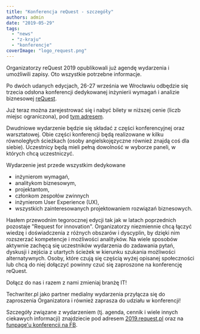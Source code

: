 ```yaml
---
title: "Konferencja reQuest - szczegóły"
authors: admin
date: "2019-05-29"
tags:
  - "news"
  - "z-kraju"
  - "konferencje"
coverImage: "logo_request.png"
---
```


Organizatorzy reQuest 2019 opublikowali już agendę wydarzenia i umożliwili
zapisy. Oto wszystkie potrzebne informacje.

Po dwóch udanych edycjach, 26-27 września we Wrocławiu odbędzie się trzecia
odsłona konferencji dedykowanej inżynierii wymagań i analizie biznesowej
[reQuest](https://2019.request.pl/).

Już teraz można zarejestrować się i nabyć bilety w niższej cenie (liczb miejsc
ograniczona), pod [tym adresem](https://request2019.syskonf.pl/rejestracja).

Dwudniowe wydarzenie będzie się składać z części konferencyjnej oraz
warsztatowej. Obie części konferencji będą realizowane w kilku równoległych
ścieżkach (osoby angielskojęzyczne również znajdą coś dla siebie). Uczestnicy
będą mieli pełną dowolność w wyborze paneli, w których chcą uczestniczyć.

Wydarzenie jest przede wszystkim dedykowane

- inżynierom wymagań,
- analitykom biznesowym,
- projektantom,
- członkom zespołów zwinnych
- inżynierom User Experience (UX),
- wszystkich zainteresowanych projektowaniem rozwiązań biznesowych.

Hasłem przewodnim tegorocznej edycji tak jak w latach poprzednich pozostaje
"Request for innovation". Organizatorzy niezmiennie chcą łączyć wiedzę i
doświadczenia z różnych obszarów i dyscyplin, by dzięki nim rozszerzać
kompetencje i możliwości analityków. Na wiele sposobów aktywnie zachęcą się
uczestników wydarzenia do zadawania pytań, dyskusji i zejścia z utartych ścieżek
w kierunku szukania możliwości alternatywnych. Osoby, które czują się częścią
wyżej opisanej społeczności lub chcą do niej dołączyć powinny czuć się
zaproszone na konferencję reQuest.

Dołącz do nas i razem z nami zmieniaj branżę IT!

Techwriter.pl jako partner medialny wydarzenia przyłącza się do zaproszenia
Organizatora i również zaprasza do udziału w konferencji!

Szczegóły związane z wydarzeniem (tj. agenda, cennik i wiele innych ciekawych
informacji) znajdziecie pod adresem [2019.request.pl](https://2019.request.pl/)
oraz na
[funpage'u konferencji na FB](https://www.facebook.com/reQuestConference/).
